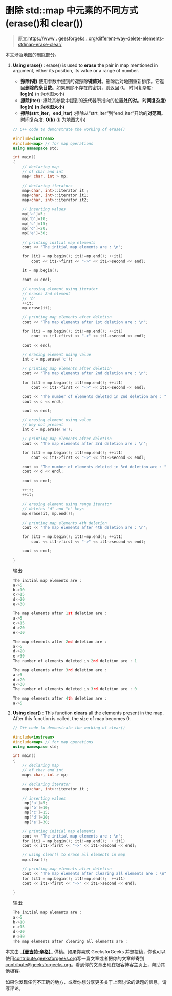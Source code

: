 # 删除 std::map 中元素的不同方式(erase()和 clear())

> 原文:[https://www . geesforgeks . org/different-way-delete-elements-stdmap-erase-clear/](https://www.geeksforgeeks.org/different-ways-delete-elements-stdmap-erase-clear/)

本文涉及地图的删除部分。

1.  **Using erase()** : erase() is used to **erase** the pair in map mentioned in argument, either its position, its value or a range of number.
    *   **擦除(键)**:使用参数中提到的键擦除**键值对**。删除后对地图重新排序。它返回**删除的条目数**。如果删除不存在的密钥，则返回 0。
        时间复杂度: **log(n)** (n 为地图大小)
    *   **擦除(iter)** :擦除其参数中提到的迭代器所指向的位置**处的对。
        时间复杂度: **log(n)** (n 为地图大小)**
    *   **擦除(strt_iter，end_iter)** :擦除从“strt_iter”到“end_iter”开始的**对范围**。
        时间复杂度: **O(k)** (k 为地图大小)

    ```cpp
    // C++ code to demonstrate the working of erase()

    #include<iostream>
    #include<map> // for map operations
    using namespace std;

    int main()
    {
        // declaring map
        // of char and int
        map< char, int > mp;

        // declaring iterators
        map<char, int>::iterator it ;
        map<char, int>::iterator it1;
        map<char, int>::iterator it2;

        // inserting values 
        mp['a']=5;
        mp['b']=10;
        mp['c']=15;
        mp['d']=20;
        mp['e']=30;

        // printing initial map elements
        cout << "The initial map elements are : \n";

        for (it1 = mp.begin(); it1!=mp.end(); ++it1)
            cout << it1->first << "->" << it1->second << endl;

        it = mp.begin();

        cout << endl;

        // erasing element using iterator
        // erases 2nd element
        // 'b'
        ++it;
        mp.erase(it);

        // printing map elements after deletion
        cout << "The map elements after 1st deletion are : \n";

        for (it1 = mp.begin(); it1!=mp.end(); ++it1)
            cout << it1->first << "->" << it1->second << endl;

        cout << endl;

        // erasing element using value 
        int c = mp.erase('c');

        // printing map elements after deletion
        cout << "The map elements after 2nd deletion are : \n";

        for (it1 = mp.begin(); it1!=mp.end(); ++it1)
            cout << it1->first << "->" << it1->second << endl;

        cout << "The number of elements deleted in 2nd deletion are : ";
        cout << c << endl;

        cout << endl;

        // erasing element using value 
        // key not present
        int d = mp.erase('w');

        // printing map elements after deletion
        cout << "The map elements after 3rd deletion are : \n";

        for (it1 = mp.begin(); it1!=mp.end(); ++it1)
            cout << it1->first << "->" << it1->second << endl;

        cout << "The number of elements deleted in 3rd deletion are : ";
        cout << d << endl;

        cout << endl;

        ++it;
        ++it;

        // erasing element using range iterator
        // deletes "d" and "e" keys
        mp.erase(it, mp.end());

        // printing map elements 4th deletion
        cout << "The map elements after 4th deletion are : \n";

        for (it1 = mp.begin(); it1!=mp.end(); ++it1)
            cout << it1->first << "->" << it1->second << endl;

        cout << endl;

    }
    ```

    输出:

    ```cpp
    The initial map elements are : 
    a->5
    b->10
    c->15
    d->20
    e->30

    The map elements after 1st deletion are : 
    a->5
    c->15
    d->20
    e->30

    The map elements after 2nd deletion are : 
    a->5
    d->20
    e->30
    The number of elements deleted in 2nd deletion are : 1

    The map elements after 3rd deletion are : 
    a->5
    d->20
    e->30
    The number of elements deleted in 3rd deletion are : 0

    The map elements after 4th deletion are : 
    a->5

    ```

2.  **Using clear()** : This function **clears** all the elements present in the map. After this function is called, the size of map becomes 0.

    ```cpp
    // C++ code to demonstrate the working of clear()

    #include<iostream>
    #include<map> // for map operations
    using namespace std;

    int main()
    {
        // declaring map
        // of char and int
        map< char, int > mp;

        // declaring iterator
        map<char, int>::iterator it ;

        // inserting values 
         mp['a']=5;
         mp['b']=10;
         mp['c']=15;
         mp['d']=20;
         mp['e']=30;

        // printing initial map elements
        cout << "The initial map elements are : \n";
        for (it1 = mp.begin(); it1!=mp.end();  ++it1)
        cout << it1->first << "->" << it1->second << endl;

        // using clear() to erase all elements in map
        mp.clear();

        // printing map elements after deletion
        cout << "The map elements after clearing all elements are : \n";
        for (it1 = mp.begin(); it1!=mp.end();  ++it1)
        cout << it1->first << "->" << it1->second << endl;

    }
    ```

    输出:

    ```cpp
    The initial map elements are : 
    a->5
    b->10
    c->15
    d->20
    e->30
    The map elements after clearing all elements are : 

    ```

本文由 **[【曼吉特·辛格】](https://www.facebook.com/manjeet.04.singh)** 供稿。如果你喜欢 GeeksforGeeks 并想投稿，你也可以使用[contribute.geeksforgeeks.org](http://contribute.geeksforgeeks.org)写一篇文章或者把你的文章邮寄到 contribute@geeksforgeeks.org。看到你的文章出现在极客博客主页上，帮助其他极客。

如果你发现任何不正确的地方，或者你想分享更多关于上面讨论的话题的信息，请写评论。